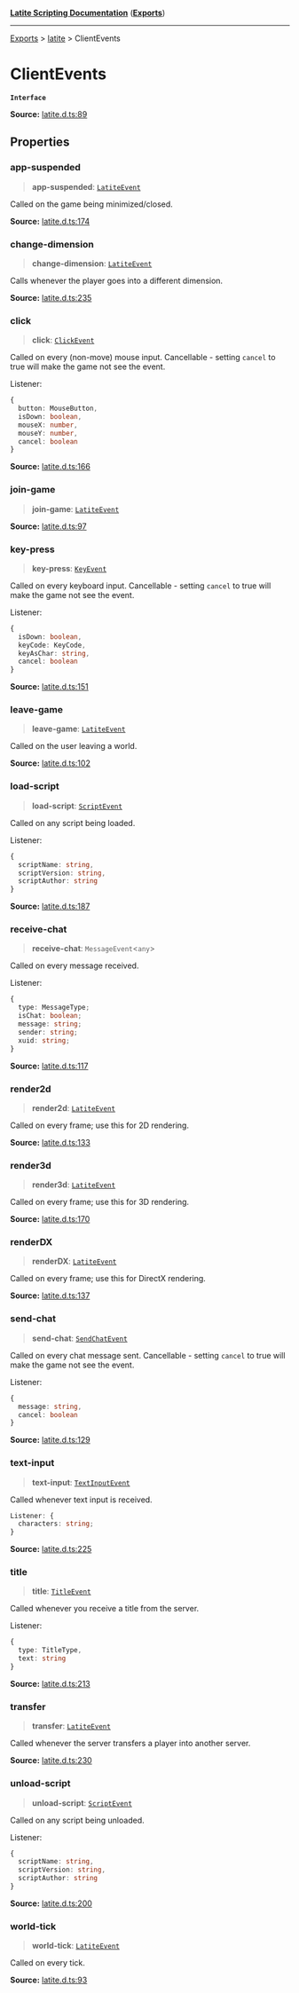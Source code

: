 [**Latite Scripting Documentation**](../../README.md) ([**Exports**](../../exports.md))

---

[Exports](../../exports.md) > [latite](../index.md) > ClientEvents

# ClientEvents

**`Interface`**

**Source:** [latite.d.ts:89](https://github.com/LatiteScripting/latitescripting.github.io/blob/1720dc7/definitions/latite.d.ts#L89)

## Properties

### app-suspended

> **app-suspended**: [`LatiteEvent`](interface.LatiteEvent.md)

Called on the game being minimized/closed.

**Source:** [latite.d.ts:174](https://github.com/LatiteScripting/latitescripting.github.io/blob/1720dc7/definitions/latite.d.ts#L174)

### change-dimension

> **change-dimension**: [`LatiteEvent`](interface.LatiteEvent.md)

Calls whenever the player goes into a different dimension.

**Source:** [latite.d.ts:235](https://github.com/LatiteScripting/latitescripting.github.io/blob/1720dc7/definitions/latite.d.ts#L235)

### click

> **click**: [`ClickEvent`](interface.ClickEvent.md)

Called on every (non-move) mouse input. Cancellable - setting `cancel` to true will make the game not see the event.

Listener:

```ts
{
  button: MouseButton,
  isDown: boolean,
  mouseX: number,
  mouseY: number,
  cancel: boolean
}
```

**Source:** [latite.d.ts:166](https://github.com/LatiteScripting/latitescripting.github.io/blob/1720dc7/definitions/latite.d.ts#L166)

### join-game

> **join-game**: [`LatiteEvent`](interface.LatiteEvent.md)

**Source:** [latite.d.ts:97](https://github.com/LatiteScripting/latitescripting.github.io/blob/1720dc7/definitions/latite.d.ts#L97)

### key-press

> **key-press**: [`KeyEvent`](interface.KeyEvent.md)

Called on every keyboard input. Cancellable - setting `cancel` to true will make the game not see the event.

Listener:

```ts
{
  isDown: boolean,
  keyCode: KeyCode,
  keyAsChar: string,
  cancel: boolean
}
```

**Source:** [latite.d.ts:151](https://github.com/LatiteScripting/latitescripting.github.io/blob/1720dc7/definitions/latite.d.ts#L151)

### leave-game

> **leave-game**: [`LatiteEvent`](interface.LatiteEvent.md)

Called on the user leaving a world.

**Source:** [latite.d.ts:102](https://github.com/LatiteScripting/latitescripting.github.io/blob/1720dc7/definitions/latite.d.ts#L102)

### load-script

> **load-script**: [`ScriptEvent`](interface.ScriptEvent.md)

Called on any script being loaded.

Listener:

```ts
{
  scriptName: string,
  scriptVersion: string,
  scriptAuthor: string
}
```

**Source:** [latite.d.ts:187](https://github.com/LatiteScripting/latitescripting.github.io/blob/1720dc7/definitions/latite.d.ts#L187)

### receive-chat

> **receive-chat**: `MessageEvent`\<`any`\>

Called on every message received.

Listener:

```ts
{
  type: MessageType;
  isChat: boolean;
  message: string;
  sender: string;
  xuid: string;
}
```

**Source:** [latite.d.ts:117](https://github.com/LatiteScripting/latitescripting.github.io/blob/1720dc7/definitions/latite.d.ts#L117)

### render2d

> **render2d**: [`LatiteEvent`](interface.LatiteEvent.md)

Called on every frame; use this for 2D rendering.

**Source:** [latite.d.ts:133](https://github.com/LatiteScripting/latitescripting.github.io/blob/1720dc7/definitions/latite.d.ts#L133)

### render3d

> **render3d**: [`LatiteEvent`](interface.LatiteEvent.md)

Called on every frame; use this for 3D rendering.

**Source:** [latite.d.ts:170](https://github.com/LatiteScripting/latitescripting.github.io/blob/1720dc7/definitions/latite.d.ts#L170)

### renderDX

> **renderDX**: [`LatiteEvent`](interface.LatiteEvent.md)

Called on every frame; use this for DirectX rendering.

**Source:** [latite.d.ts:137](https://github.com/LatiteScripting/latitescripting.github.io/blob/1720dc7/definitions/latite.d.ts#L137)

### send-chat

> **send-chat**: [`SendChatEvent`](interface.SendChatEvent.md)

Called on every chat message sent. Cancellable - setting `cancel` to true will make the game not see the event.

Listener:

```ts
{
  message: string,
  cancel: boolean
}
```

**Source:** [latite.d.ts:129](https://github.com/LatiteScripting/latitescripting.github.io/blob/1720dc7/definitions/latite.d.ts#L129)

### text-input

> **text-input**: [`TextInputEvent`](interface.TextInputEvent.md)

Called whenever text input is received.

```ts
Listener: {
  characters: string;
}
```

**Source:** [latite.d.ts:225](https://github.com/LatiteScripting/latitescripting.github.io/blob/1720dc7/definitions/latite.d.ts#L225)

### title

> **title**: [`TitleEvent`](interface.TitleEvent.md)

Called whenever you receive a title from the server.

Listener:

```ts
{
  type: TitleType,
  text: string
}
```

**Source:** [latite.d.ts:213](https://github.com/LatiteScripting/latitescripting.github.io/blob/1720dc7/definitions/latite.d.ts#L213)

### transfer

> **transfer**: [`LatiteEvent`](interface.LatiteEvent.md)

Called whenever the server transfers a player into another server.

**Source:** [latite.d.ts:230](https://github.com/LatiteScripting/latitescripting.github.io/blob/1720dc7/definitions/latite.d.ts#L230)

### unload-script

> **unload-script**: [`ScriptEvent`](interface.ScriptEvent.md)

Called on any script being unloaded.

Listener:

```ts
{
  scriptName: string,
  scriptVersion: string,
  scriptAuthor: string
}
```

**Source:** [latite.d.ts:200](https://github.com/LatiteScripting/latitescripting.github.io/blob/1720dc7/definitions/latite.d.ts#L200)

### world-tick

> **world-tick**: [`LatiteEvent`](interface.LatiteEvent.md)

Called on every tick.

**Source:** [latite.d.ts:93](https://github.com/LatiteScripting/latitescripting.github.io/blob/1720dc7/definitions/latite.d.ts#L93)
